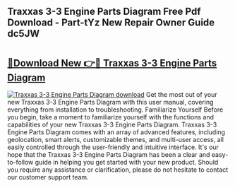 ## Traxxas 3-3 Engine Parts Diagram Free Pdf Download - Part-tYz New Repair Owner Guide dc5JW

# <h2><a href="http://dfi7bxd.blite.top/?on=Traxxas+3-3+Engine+Parts+Diagram">🔗Download New 👉🔴 Traxxas 3-3 Engine Parts Diagram</a></h2>

[![Traxxas 3-3 Engine Parts Diagram download](https://i.imgur.com/lujVjoI.png)](http://dfi7bxd.blite.top/?on=Traxxas+3-3+Engine+Parts+Diagram)
Get the most out of your new Traxxas 3-3 Engine Parts Diagram with this user manual, covering everything from installation to troubleshooting. Familiarize Yourself Before you begin, take a moment to familiarize yourself with the functions and capabilities of your new Traxxas 3-3 Engine Parts Diagram. Traxxas 3-3 Engine Parts Diagram comes with an array of advanced features, including geolocation, smart alerts, customizable themes, and multi-user access, all easily controlled through the user-friendly and intuitive interface. It's our hope that the Traxxas 3-3 Engine Parts Diagram has been a clear and easy-to-follow guide in helping you get started with your new product. Should you require any assistance or clarification, please do not hesitate to contact our customer support team.
